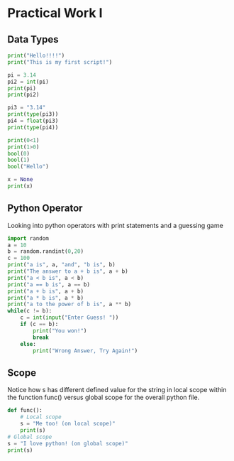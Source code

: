 # Practical Work I
## Data Types
```python
print("Hello!!!!")
print("This is my first script!")

pi = 3.14
pi2 = int(pi)
print(pi)
print(pi2)

pi3 = "3.14"
print(type(pi3))
pi4 = float(pi3)
print(type(pi4))

print(0<1)
print(1>0)
bool(0)
bool(1)
bool("Hello")

x = None
print(x)
```

## Python Operator
Looking into python operators with print statements and a guessing game
```python
import random
a = 10
b = random.randint(0,20)
c = 100
print("a is", a, "and", "b is", b)
print("The answer to a + b is", a + b)
print("a < b is", a < b)
print("a == b is", a == b)
print("a + b is", a + b)
print("a * b is", a * b)
print("a to the power of b is", a ** b)
while(c != b):
    c = int(input("Enter Guess! "))
    if (c == b):
        print("You won!")
        break
    else:
        print("Wrong Answer, Try Again!")
```

## Scope
Notice how s has different defined value for the string in local scope within the function func() versus global scope for the overall python file.
```python
def func():
    # Local scope
    s = "Me too! (on local scope)"
    print(s)
# Global scope
s = "I love python! (on global scope)"
print(s)
```
